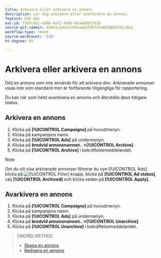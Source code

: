 ```yaml
---
title: Arkivera eller arkivera en annons
description: Lär dig arkivera eller avarkivera en annons.
feature: DSP Ads
exl-id: f3dfc92c-e99b-4a72-9a91-65ae0d5f2419
source-git-commit: d10e1c24ee7c93eaab3fd4fefe853860226cc8e2
workflow-type: tm+mt
source-wordcount: '132'
ht-degree: 0%

---
```


# Arkivera eller arkivera en annons

Dölj en annons som inte används för att arkivera den. Arkiverade annonser visas inte som standard men är fortfarande tillgängliga för rapportering.

Du kan när som helst avarkivera en annons och återställa dess tidigare status.

## Arkivera en annons

1. Klicka på **[!UICONTROL Campaigns]** på huvudmenyn.
1. Klicka på kampanjens namn.
1. Klicka på **[!UICONTROL Ads]** på undermenyn.
1. Klicka på **bredvid annonsnamnet.. >[!UICONTROL Archive]**.
1. Klicka på **[!UICONTROL Archive]** i bekräftelsemeddelandet.

>[!NOTE]
>
>Om du vill visa arkiverade annonser filtrerar du vyn [!UICONTROL Ads]: klicka på ![[!UICONTROL Filter] knapp](/help/dsp/assets/filter.png), klicka på **[!UICONTROL Ad status]**, välj **[!UICONTROL Archived]** och klicka sedan på **[!UICONTROL Apply].**

## Avarkivera en annons

1. Klicka på **[!UICONTROL Campaigns]** på huvudmenyn.
1. Klicka på kampanjens namn.
1. Klicka på **[!UICONTROL Ads]** på undermenyn.
1. Klicka på **bredvid annonsnamnet.. >[!UICONTROL Unarchive]**.
1. Klicka på **[!UICONTROL Unarchive]** i bekräftelsemeddelandet.

>[!MORELIKETHIS]
>
>* [Skapa en annons](ad-create.md)
>* [Redigera en annons](ad-edit.md)

